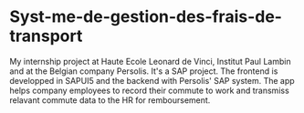 # Syst-me-de-gestion-des-frais-de-transport
My internship project at Haute Ecole Leonard de Vinci, Institut Paul Lambin and at the Belgian company Persolis. It's a SAP project. The frontend is developped in SAPUI5 and the backend with Persolis' SAP system. The app helps company employees to record their commute to work and transmiss relavant commute data to the HR for remboursement. 
